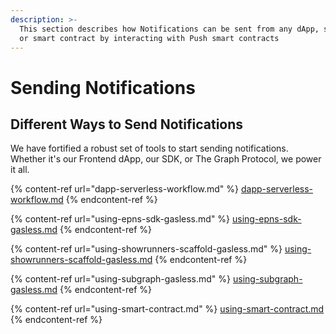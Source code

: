 ```yaml
---
description: >-
  This section describes how Notifications can be sent from any dApp, service,
  or smart contract by interacting with Push smart contracts
---
```


# Sending Notifications

## Different Ways to Send Notifications

We have fortified a robust set of tools to start sending notifications. Whether it's our Frontend dApp, our SDK, or The Graph Protocol, we power it all.

{% content-ref url="dapp-serverless-workflow.md" %}
[dapp-serverless-workflow.md](dapp-serverless-workflow.md)
{% endcontent-ref %}

{% content-ref url="using-epns-sdk-gasless.md" %}
[using-epns-sdk-gasless.md](using-epns-sdk-gasless.md)
{% endcontent-ref %}

{% content-ref url="using-showrunners-scaffold-gasless.md" %}
[using-showrunners-scaffold-gasless.md](using-showrunners-scaffold-gasless.md)
{% endcontent-ref %}

{% content-ref url="using-subgraph-gasless.md" %}
[using-subgraph-gasless.md](using-subgraph-gasless.md)
{% endcontent-ref %}

{% content-ref url="using-smart-contract.md" %}
[using-smart-contract.md](using-smart-contract.md)
{% endcontent-ref %}
